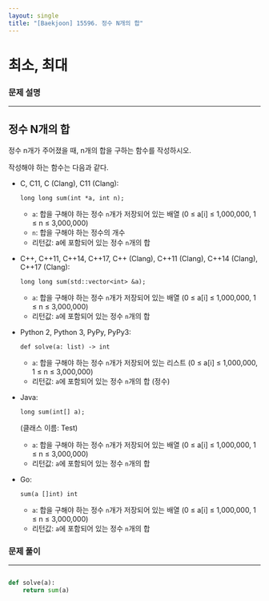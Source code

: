 ```yaml
---
layout: single
title: "[Baekjoon] 15596. 정수 N개의 합"
---
```




# 최소, 최대

### 문제 설명

---

## 정수 N개의 합

정수 n개가 주어졌을 때, n개의 합을 구하는 함수를 작성하시오.

작성해야 하는 함수는 다음과 같다.

* C, C11, C (Clang), C11 (Clang):

     

    ```
    long long sum(int *a, int n);
    ```

    * `a`: 합을 구해야 하는 정수 `n`개가 저장되어 있는 배열 (0 ≤ a[i] ≤ 1,000,000, 1 ≤ n ≤ 3,000,000)
    * `n`: 합을 구해야 하는 정수의 개수
    * 리턴값: a에 포함되어 있는 정수 `n`개의 합

* C++, C++11, C++14, C++17, C++ (Clang), C++11 (Clang), C++14 (Clang), C++17 (Clang):

     

    ```
    long long sum(std::vector<int> &a);
    ```

    * `a`: 합을 구해야 하는 정수 `n`개가 저장되어 있는 배열 (0 ≤ a[i] ≤ 1,000,000, 1 ≤ n ≤ 3,000,000)
    * 리턴값: `a`에 포함되어 있는 정수 `n`개의 합

* Python 2, Python 3, PyPy, PyPy3:

     

    ```
    def solve(a: list) -> int
    ```

    * `a`: 합을 구해야 하는 정수 `n`개가 저장되어 있는 리스트 (0 ≤ a[i] ≤ 1,000,000, 1 ≤ n ≤ 3,000,000)
    * 리턴값: `a`에 포함되어 있는 정수 `n`개의 합 (정수)

* Java:

     

    ```
    long sum(int[] a);
    ```

     

    (클래스 이름: Test)

    * `a`: 합을 구해야 하는 정수 `n`개가 저장되어 있는 배열 (0 ≤ a[i] ≤ 1,000,000, 1 ≤ n ≤ 3,000,000)
    * 리턴값: `a`에 포함되어 있는 정수 `n`개의 합

* Go: 

    ```
    sum(a []int) int
    ```

    * `a`: 합을 구해야 하는 정수 `n`개가 저장되어 있는 배열 (0 ≤ a[i] ≤ 1,000,000, 1 ≤ n ≤ 3,000,000)
    * 리턴값: `a`에 포함되어 있는 정수 `n`개의 합

### 문제 풀이

---

 

```python

def solve(a):
    return sum(a)
```

<br>

